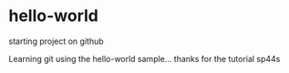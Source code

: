 # hello-world
starting project on github


Learning git using the hello-world sample...
thanks for the tutorial
sp44s
